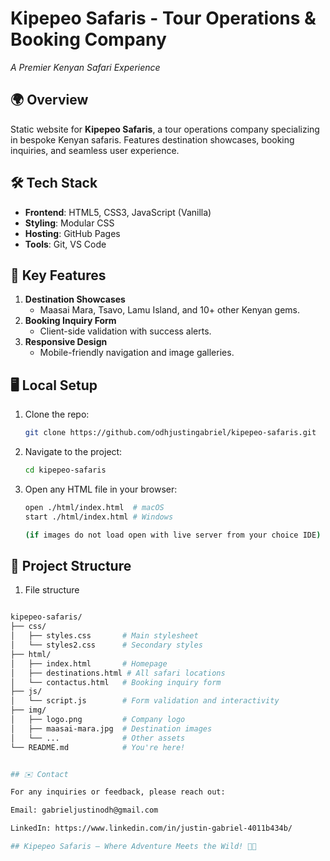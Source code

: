 # Kipepeo Safaris - Tour Operations & Booking Company

*A Premier Kenyan Safari Experience*

## 🌍 Overview
Static website for **Kipepeo Safaris**, a tour operations company specializing in bespoke Kenyan safaris. Features destination showcases, booking inquiries, and seamless user experience.


## 🛠️ Tech Stack
- **Frontend**: HTML5, CSS3, JavaScript (Vanilla)
- **Styling**: Modular CSS
- **Hosting**: GitHub Pages
- **Tools**: Git, VS Code

## 📌 Key Features
1. **Destination Showcases**  
   - Maasai Mara, Tsavo, Lamu Island, and 10+ other Kenyan gems.
2. **Booking Inquiry Form**  
   - Client-side validation with success alerts.
3. **Responsive Design**  
   - Mobile-friendly navigation and image galleries.

## 🖥️ Local Setup
1. Clone the repo:
   ```bash
   git clone https://github.com/odhjustingabriel/kipepeo-safaris.git

2. Navigate to the project:
   ```bash
   cd kipepeo-safaris

3. Open any HTML file in your browser:
   ```bash
   open ./html/index.html  # macOS
   start ./html/index.html # Windows

   (if images do not load open with live server from your choice IDE)


## 📂 Project Structure
 1. File structure
   ```bash

   kipepeo-safaris/
   ├── css/
   │   ├── styles.css       # Main stylesheet
   │   └── styles2.css      # Secondary styles
   ├── html/
   │   ├── index.html       # Homepage
   │   ├── destinations.html # All safari locations
   │   └── contactus.html   # Booking inquiry form
   ├── js/
   │   └── script.js        # Form validation and interactivity
   ├── img/
   │   ├── logo.png         # Company logo
   │   ├── maasai-mara.jpg  # Destination images
   │   └── ...              # Other assets
   └── README.md            # You're here!


## ✉️ Contact

For any inquiries or feedback, please reach out:

Email: gabrieljustinodh@gmail.com

LinkedIn: https://www.linkedin.com/in/justin-gabriel-4011b434b/

## Kipepeo Safaris – Where Adventure Meets the Wild! 🦁🌅